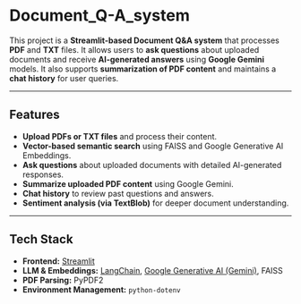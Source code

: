 # Document_Q-A_system

This project is a **Streamlit-based Document Q&A system** that processes **PDF** and **TXT** files. It allows users to **ask questions** about uploaded documents and receive **AI-generated answers** using **Google Gemini** models. It also supports **summarization of PDF content** and maintains a **chat history** for user queries.

---

## **Features**
- **Upload PDFs or TXT files** and process their content.
- **Vector-based semantic search** using FAISS and Google Generative AI Embeddings.
- **Ask questions** about uploaded documents with detailed AI-generated responses.
- **Summarize uploaded PDF content** using Google Gemini.
- **Chat history** to review past questions and answers.
- **Sentiment analysis (via TextBlob)** for deeper document understanding.

---

## **Tech Stack**
- **Frontend:** [Streamlit](https://streamlit.io/)
- **LLM & Embeddings:** [LangChain](https://www.langchain.com/), [Google Generative AI (Gemini)](https://ai.google/), FAISS
- **PDF Parsing:** PyPDF2
- **Environment Management:** `python-dotenv`

